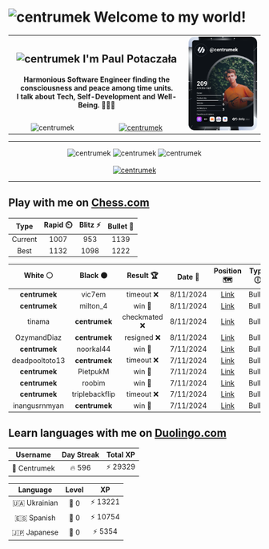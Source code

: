 <h1>
  <img
    src="https://emojis.slackmojis.com/emojis/images/1531849430/4246/blob-sunglasses.gif"
    width="30"
    alt="centrumek"
  />
  Welcome to my world!
</h1>

<table>
  <tbody>
    <tr>
      <td align="center" width="70%" colspan="2">
        <h2>
          <img
            src="https://raw.githubusercontent.com/MartinHeinz/MartinHeinz/master/wave.gif"
            width="30px"
            alt="centrumek"
          />
          I'm Paul Potaczała
        </h2>
        <h4>
          Harmonious Software Engineer finding the consciousness and peace among time units.
          <br/>
          I talk about Tech, Self-Development and Well-Being. 🌿🧘🚀
        </h4>
      </td>
      <td width="30%" rowspan="2">
        <a href="https://app.daily.dev/centrumek">
          <img
            src="./devcard.svg"
            alt="centrumek"
          />
        </a>
      </td>
    </tr>
    <tr align="center">
      <td>
        <img
          src="https://komarev.com/ghpvc/?username=centrumek&label=visitors&color=0e75b6&style=flat"
          alt="centrumek"
        >
      </td>
      <td>
        <a href="https://stackoverflow.com/users/14496012/centrumek">
          <img
            src="https://stackoverflow.com/users/flair/14496012.png?theme=dark"
            alt="centrumek"
          >
        </a>
      </td>
    </tr>
  </tbody>
</table>

---
<div align="center">
  <img 
    src="https://github-readme-stats.vercel.app/api?username=centrumek&show_icons=true&count_private=true&theme=dark&hide_border=true&hide=issues,contribs&bg_color=00000000"
    alt="centrumek"
  />
  <img
    src="https://github-readme-stats.vercel.app/api/top-langs/?username=centrumek&layout=compact&hide_border=true&theme=dark&bg_color=00000000&langs_count=6&exclude_repo=air-statistic-app"
    alt="centrumek"
  />
  <img 
    src="https://github-readme-streak-stats.herokuapp.com?user=centrumek&theme=dark&hide_border=true&background=FFFFFF00"
    alt="centrumek"
  />
  <br/>
  <br/>
  <a href="https://www.buymeacoffee.com/centrumek">
    <img
      src="https://cdn.buymeacoffee.com/buttons/v2/default-orange.png"
      height="50"
      width="210"
      alt="centrumek"
    />
  </a>
</div>

---

## Play with me on [Chess.com](https://www.chess.com/member/centrumek)

<div align="center">
<!--START_SECTION:chessStats-->
<!-- Automatically generated with https://github.com/Balastrong/chess-stats-action -->

| Type | Rapid ⏲️ | Blitz ⚡ | Bullet 🔫 |
|:---:|:---:|:---:|:---:|
| Current | 1007 | 953 | 1139 |
| Best | 1132 | 1098 | 1222 |

| White ⚪ | Black ⚫ | Result 🏆 | Date 📅 | Position 🗺️ | Type 🕕 |
|:---:|:---:|:---:|:---:|:---:|:---:|
| **centrumek** | vic7em | timeout ❌ | 8/11/2024 | <a href="http://www.ee.unb.ca/cgi-bin/tervo/fen.pl?select=8/6b1/8/5K2/1kr5/8/8/8 w - -">Link</a> | Bullet |
| **centrumek** | milton_4 | win 🥇 | 8/11/2024 | <a href="http://www.ee.unb.ca/cgi-bin/tervo/fen.pl?select=5bk1/p7/2p3p1/n3P2p/P2Pp3/6q1/K1P5/1NB2Q2 b - -">Link</a> | Bullet |
| tinama | **centrumek** | checkmated ❌ | 8/11/2024 | <a href="http://www.ee.unb.ca/cgi-bin/tervo/fen.pl?select=3r3k/pp2N3/4n2Q/1Pp3p1/8/P1N1P1Pp/R1P4P/6K1 b - -">Link</a> | Bullet |
| OzymandDiaz | **centrumek** | resigned ❌ | 8/11/2024 | <a href="http://www.ee.unb.ca/cgi-bin/tervo/fen.pl?select=2k5/3n4/2p5/2N5/3p2Q1/P1Pb1B2/6K1/R2Nr3 b - -">Link</a> | Bullet |
| **centrumek** | noorkal44 | win 🥇 | 7/11/2024 | <a href="http://www.ee.unb.ca/cgi-bin/tervo/fen.pl?select=4r1k1/ppQ2p1p/6p1/1P4Pn/P5KP/5P2/4q3/2R5 b - h3">Link</a> | Bullet |
| deadpooltoto13 | **centrumek** | timeout ❌ | 7/11/2024 | <a href="http://www.ee.unb.ca/cgi-bin/tervo/fen.pl?select=8/2R5/4k3/1N6/4p3/3pP3/pb1K1P2/8 b - -">Link</a> | Bullet |
| **centrumek** | PietpukM | win 🥇 | 7/11/2024 | <a href="http://www.ee.unb.ca/cgi-bin/tervo/fen.pl?select=2k5/2Q3R1/pp1p4/3P4/P1P5/5r2/1P5P/2K5 b - -">Link</a> | Bullet |
| **centrumek** | roobim | win 🥇 | 7/11/2024 | <a href="http://www.ee.unb.ca/cgi-bin/tervo/fen.pl?select=8/3k1R2/6K1/8/6P1/8/3r4/8 b - -">Link</a> | Bullet |
| **centrumek** | triplebackflip | timeout ❌ | 7/11/2024 | <a href="http://www.ee.unb.ca/cgi-bin/tervo/fen.pl?select=1k6/pr1P4/7P/p2K2P1/P7/8/8/8 w - -">Link</a> | Bullet |
| inangusrnmyan | **centrumek** | win 🥇 | 7/11/2024 | <a href="http://www.ee.unb.ca/cgi-bin/tervo/fen.pl?select=6k1/4bppp/4p3/3nP3/3P4/2P1BN2/5PPP/1r4K1 w - -">Link</a> | Bullet |

<!--END_SECTION:chessStats-->
</div>

## Learn languages with me on [Duolingo.com](https://www.duolingo.com/profile/Centrumek)

<div align="center">
<!--START_SECTION:duolingoStats-->
<!-- Automatically generated with https://github.com/centrumek/duolingo-readme-stats-->

| Username | Day Streak | Total XP |
|:---:|:---:|:---:|
| 👤 Centrumek | 🔥 596 | ⚡ 29329 |

| Language | Level | XP |
|:---:|:---:|:---:|
| 🇺🇦 Ukrainian | 👑 0 | ⚡ 13221 |
| 🇪🇸 Spanish | 👑 0 | ⚡ 10754 |
| 🇯🇵 Japanese | 👑 0 | ⚡ 5354 |

<!--END_SECTION:duolingoStats-->
</div>
<!--
**centrumek/centrumek** is a ✨ _special_ ✨ repository because its `README.md` (this file) appears on your GitHub profile.

Here are some ideas to get you started:

- 🔭 I’m currently working on ...
- 🌱 I’m currently learning ...
- 👯 I’m looking to collaborate on ...
- 🤔 I’m looking for help with ...
- 💬 Ask me about ...
- 📫 How to reach me: ...
- 😄 Pronouns: ...
- ⚡ Fun fact: ...
-->
